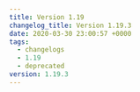 ```yaml
---
title: Version 1.19
changelog_title: Version 1.19.3
date: 2020-03-30 23:00:57 +0000
tags:
  - changelogs
  - 1.19
  - deprecated
version: 1.19.3
---
```


<script src="https://gist.github.com/spinnaker-release/cc4410d674679c5765246a40f28e3cad.js?file=1.19.3.md"></script>
<script src="https://gist.github.com/spinnaker-release/cc4410d674679c5765246a40f28e3cad.js?file=1.19.2.md"></script>
<script src="https://gist.github.com/spinnaker-release/cc4410d674679c5765246a40f28e3cad.js?file=1.19.1.md"></script>
<script src="https://gist.github.com/spinnaker-release/cc4410d674679c5765246a40f28e3cad.js?file=1.19.0.md"></script>
